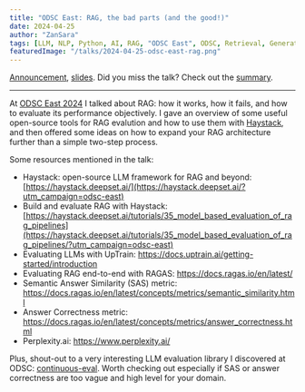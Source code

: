```yaml
---
title: "ODSC East: RAG, the bad parts (and the good!)"
date: 2024-04-25
author: "ZanSara"
tags: [LLM, NLP, Python, AI, RAG, "ODSC East", ODSC, Retrieval, Generation, Evaluation, Haystack]
featuredImage: "/talks/2024-04-25-odsc-east-rag.png"
---
```


[Announcement](https://odsc.com/speakers/rag-the-bad-parts-and-the-good-building-a-deeper-understanding-of-this-hot-llm-paradigms-weaknesses-strengths-and-limitations/), 
[slides](https://drive.google.com/file/d/19EDFCqOiAo9Cvx5fxx6Wq1Z-EoMKwxbs/view?usp=sharing).
Did you miss the talk? Check out the [summary](/posts/2024-04-29-odsc-east-rag-talk-summary).

---

At [ODSC East 2024](https://odsc.com/boston/) I talked about RAG: how it works, how it fails, and how to evaluate its performance objectively. I gave an overview of some useful open-source tools for RAG evalution and how to use them with [Haystack](https://haystack.deepset.ai/?utm_campaign=odsc-east), and then offered some ideas on how to expand your RAG architecture further than a simple two-step process.

Some resources mentioned in the talk:

- Haystack: open-source LLM framework for RAG and beyond: [https://haystack.deepset.ai/](https://haystack.deepset.ai/?utm_campaign=odsc-east)
- Build and evaluate RAG with Haystack: [https://haystack.deepset.ai/tutorials/35_model_based_evaluation_of_rag_pipelines](https://haystack.deepset.ai/tutorials/35_model_based_evaluation_of_rag_pipelines/?utm_campaign=odsc-east)
- Evaluating LLMs with UpTrain: https://docs.uptrain.ai/getting-started/introduction
- Evaluating RAG end-to-end with RAGAS: https://docs.ragas.io/en/latest/
- Semantic Answer Similarity (SAS) metric: https://docs.ragas.io/en/latest/concepts/metrics/semantic_similarity.html
- Answer Correctness metric: https://docs.ragas.io/en/latest/concepts/metrics/answer_correctness.html
- Perplexity.ai: https://www.perplexity.ai/

Plus, shout-out to a very interesting LLM evaluation library I discovered at ODSC: [continuous-eval](https://docs.relari.ai/v0.3). Worth checking out especially if SAS or answer correctness are too vague and high level for your domain.
